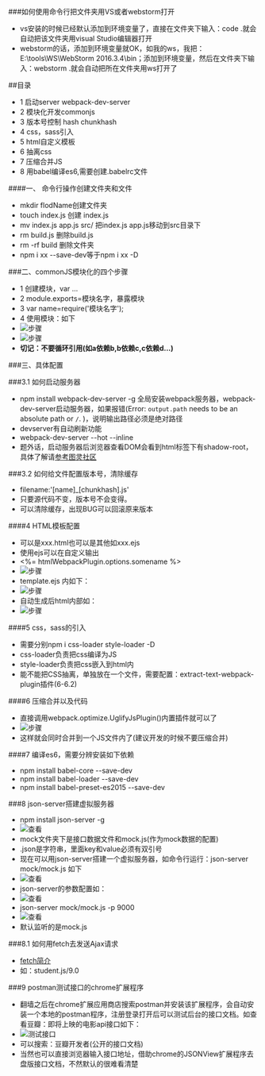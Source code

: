 ###如何使用命令行把文件夹用VS或者webstorm打开

+ vs安装的时候已经默认添加到环境变量了，直接在文件夹下输入：code .就会自动把该文件夹用visual Studio编辑器打开
+ webstorm的话，添加到环境变量就OK，如我的ws，我把：E:\tools\WS\WebStorm 2016.3.4\bin；添加到环境变量，然后在文件夹下输入：webstorm .就会自动把所在文件夹用ws打开了

##目录
+ 1 启动server webpack-dev-server
+ 2 模块化开发commonjs
+ 3 版本号控制 hash  chunkhash
+ 4 css，sass引入
+ 5 html自定义模板
+ 6 抽离css
+ 7 压缩合并JS
+ 8 用babel编译es6,需要创建.babelrc文件

####一、 命令行操作创建文件夹和文件
+ mkdir flodName创建文件夹
+ touch index.js 创建 index.js
+ mv index.js app.js src/  把index.js app.js移动到src目录下
+ rm build.js 删除build.js
+ rm -rf build 删除文件夹
+ npm i xx --save-dev等于npm i xx -D

###二、commonJS模块化的四个步骤
+ 1 创建模块，var ...
+ 2 module.exports=模块名字，暴露模块
+ 3 var name=require('模块名字');
+ 4 使用模块：如下
+ ![步骤](images/common01.png)
+ ![步骤](images/common02.png)
+ **切记：不要循环引用(如a依赖b,b依赖c,c依赖d...)**

###三、具体配置

###3.1 如何启动服务器
+ npm install webpack-dev-server -g 全局安装webpack服务器，webpack-dev-server启动服务器，如果报错(Error: `output.path` needs to be an absolute path or `/`.
)，说明输出路径必须是绝对路径
+ devserver有自动刷新功能
+ webpack-dev-server --hot --inline
+ 题外话，启动服务器后浏览器查看DOM会看到html标签下有shadow-root，具体了解请[参考图灵社区](http://www.ituring.com.cn/article/177453 "组件化")

###3.2 如何给文件配置版本号，清除缓存
+ filename:'[name]_[chunkhash].js'
+ 只要源代码不变，版本号不会变得。
+ 可以清除缓存，出现BUG可以回滚原来版本

####4 HTML模板配置
+ 可以是xxx.html也可以是其他如xxx.ejs
+ 使用ejs可以在自定义输出
+ <%= htmlWebpackPlugin.options.somename %>
+ ![步骤](images/html.temp01.png)
+ template.ejs 内如下：
+ ![步骤](images/html.temp02.png)
+ 自动生成后html内部如：
+ ![步骤](images/html.temp03.png)

####5 css，sass的引入
+ 需要分别npm i css-loader style-loader -D
+ css-loader负责把css编译为JS
+ style-loader负责把css嵌入到html内
+ 能不能把CSS抽离，单独放在一个文件，需要配置：extract-text-webpack-plugin插件(6-6.2)

####6 压缩合并以及代码
+ 直接调用webpack.optimize.UglifyJsPlugin()内置插件就可以了
+ ![步骤](images/uglifyjs01.png)
+ 这样就会同时合并到一个JS文件内了(建议开发的时候不要压缩合并)

####7 编译es6，需要分辨安装如下依赖
+ npm install babel-core --save-dev
+ npm install babel-loader --save-dev
+ npm install babel-preset-es2015 --save-dev

###8 json-server搭建虚拟服务器
+ npm install json-server -g
+ ![查看](images/json-server01.png)
+ mock文件夹下是接口数据文件和mock.js(作为mock数据的配置)
+ .json是字符串，里面key和value必须有双引号
+ 现在可以用json-server搭建一个虚拟服务器，如命令行运行：json-server mock/mock.js 如下
+ ![查看](images/json-server02.png)
+ json-server的参数配置如：
+ ![查看](images/json-server03.png)
+ json-server mock/mock.js -p 9000
+ ![查看](images/json-server04.png)
+ 默认监听的是mock.js

###8.1 如何用fetch去发送Ajax请求
+ [fetch简介](https://segmentfault.com/a/1190000003810652)
+ 如：student.js/9.0

###9 postman测试接口的chrome扩展程序
+ 翻墙之后在chrome扩展应用商店搜索postman并安装该扩展程序，会自动安装一个本地的postman程序，注册登录打开后可以测试后台的接口文档。如查看豆瓣：即将上映的电影api接口如下：
+ ![测试接口](images/postman01.png)
+ 可以搜索：豆瓣开发者(公开的接口文档)
+ 当然也可以直接浏览器输入接口地址，借助chrome的JSONView扩展程序去盘版接口文档，不然默认的很难看清楚